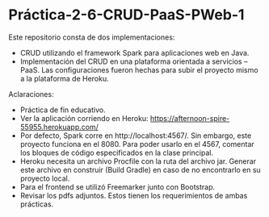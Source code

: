 # Práctica-2-6-CRUD-PaaS-PWeb-1

Este repositorio consta de dos implementaciones:
- CRUD utilizando el framework Spark para aplicaciones web en Java. 
- Implementación del CRUD en una plataforma orientada a servicios – PaaS. Las configuraciones fueron hechas para subir el proyecto mismo a la plataforma de Heroku.

Aclaraciones:
- Práctica de fin educativo.
- Ver la aplicación corriendo en Heroku: https://afternoon-spire-55955.herokuapp.com/
- Por defecto, Spark corre en http://localhost:4567/. Sin embargo, este proyecto funciona en el 8080. Para poder usarlo en el 4567, comentar los bloques
de código especificados en la clase principal.
- Heroku necesita un archivo Procfile con la ruta del archivo jar. Generar este archivo en construir (Build Gradle) en caso de no encontrarlo en su proyecto local.
- Para el frontend se utilizó Freemarker junto con Bootstrap.
- Revisar los pdfs adjuntos. Estos tienen los requerimientos de ambas prácticas.
